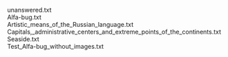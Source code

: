 unanswered.txt  
Alfa-bug.txt  
Artistic_means_of_the_Russian_language.txt  
Capitals,_administrative_centers_and_extreme_points_of_the_continents.txt  
Seaside.txt  
Test_Alfa-bug_without_images.txt  
